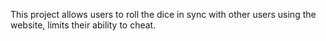 This project allows users to roll the dice in sync with other users using the website, limits their ability to cheat.